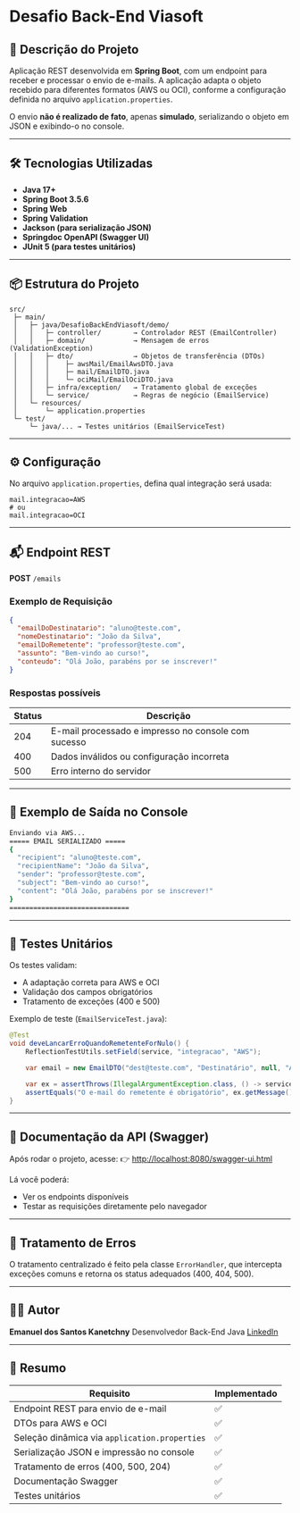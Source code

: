 # Desafio Back-End Viasoft

## 📌 Descrição do Projeto

Aplicação REST desenvolvida em **Spring Boot**, com um endpoint para receber e processar o envio de e-mails.
A aplicação adapta o objeto recebido para diferentes formatos (AWS ou OCI), conforme a configuração definida no arquivo `application.properties`.

O envio **não é realizado de fato**, apenas **simulado**, serializando o objeto em JSON e exibindo-o no console.

---

## 🛠️ Tecnologias Utilizadas

* **Java 17+**
* **Spring Boot 3.5.6**
* **Spring Web**
* **Spring Validation**
* **Jackson (para serialização JSON)**
* **Springdoc OpenAPI (Swagger UI)**
* **JUnit 5 (para testes unitários)**

---

## 📦 Estrutura do Projeto

```
src/
 ├─ main/
 │   ├─ java/DesafioBackEndViasoft/demo/
 │   │   ├─ controller/        → Controlador REST (EmailController)
 │   │   ├─ domain/            → Mensagem de erros (ValidationException)
 │   │   ├─ dto/               → Objetos de transferência (DTOs)
 │   │   │    ├─ awsMail/EmailAwsDTO.java
 │   │   │    ├─ mail/EmailDTO.java
 │   │   │    └─ ociMail/EmailOciDTO.java
 │   │   ├─ infra/exception/   → Tratamento global de exceções
 │   │   └─ service/           → Regras de negócio (EmailService)
 │   └─ resources/
 │       └─ application.properties
 └─ test/
     └─ java/... → Testes unitários (EmailServiceTest)
```

---

## ⚙️ Configuração

No arquivo `application.properties`, defina qual integração será usada:

```properties
mail.integracao=AWS
# ou
mail.integracao=OCI
```

---

## 📬 Endpoint REST

**POST** `/emails`

### Exemplo de Requisição

```json
{
  "emailDoDestinatario": "aluno@teste.com",
  "nomeDestinatario": "João da Silva",
  "emailDoRemetente": "professor@teste.com",
  "assunto": "Bem-vindo ao curso!",
  "conteudo": "Olá João, parabéns por se inscrever!"
}
```

### Respostas possíveis

| Status | Descrição                                           |
| ------ | --------------------------------------------------- |
| 204    | E-mail processado e impresso no console com sucesso |
| 400    | Dados inválidos ou configuração incorreta           |
| 500    | Erro interno do servidor                            |

---

## 🧠 Exemplo de Saída no Console

```bash
Enviando via AWS...
===== EMAIL SERIALIZADO =====
{
  "recipient": "aluno@teste.com",
  "recipientName": "João da Silva",
  "sender": "professor@teste.com",
  "subject": "Bem-vindo ao curso!",
  "content": "Olá João, parabéns por se inscrever!"
}
==============================
```

---

## 🧪 Testes Unitários

Os testes validam:

* A adaptação correta para AWS e OCI
* Validação dos campos obrigatórios
* Tratamento de exceções (400 e 500)

Exemplo de teste (`EmailServiceTest.java`):

```java
@Test
void deveLancarErroQuandoRemetenteForNulo() {
    ReflectionTestUtils.setField(service, "integracao", "AWS");

    var email = new EmailDTO("dest@teste.com", "Destinatário", null, "Assunto", "Conteúdo");

    var ex = assertThrows(IllegalArgumentException.class, () -> service.processarEmail(email));
    assertEquals("O e-mail do remetente é obrigatório", ex.getMessage());
}
```

---

## 🧾 Documentação da API (Swagger)

Após rodar o projeto, acesse:
👉 [http://localhost:8080/swagger-ui.html](http://localhost:8080/swagger-ui.html)

Lá você poderá:

* Ver os endpoints disponíveis
* Testar as requisições diretamente pelo navegador

---

## 🧰 Tratamento de Erros

O tratamento centralizado é feito pela classe `ErrorHandler`, que intercepta exceções comuns e retorna os status adequados (400, 404, 500).

---

## 👨‍💻 Autor

**Emanuel dos Santos Kanetchny**
Desenvolvedor Back-End Java
[LinkedIn]([https://www.linkedin.com/in/emanuel-dos-santos-kanetchny/])
 

---

## 🏁 Resumo

| Requisito                                     | Implementado |
| --------------------------------------------- | ------------ |
| Endpoint REST para envio de e-mail            | ✅            |
| DTOs para AWS e OCI                           | ✅            |
| Seleção dinâmica via `application.properties` | ✅            |
| Serialização JSON e impressão no console      | ✅            |
| Tratamento de erros (400, 500, 204)           | ✅            |
| Documentação Swagger                          | ✅            |
| Testes unitários                              | ✅            |
